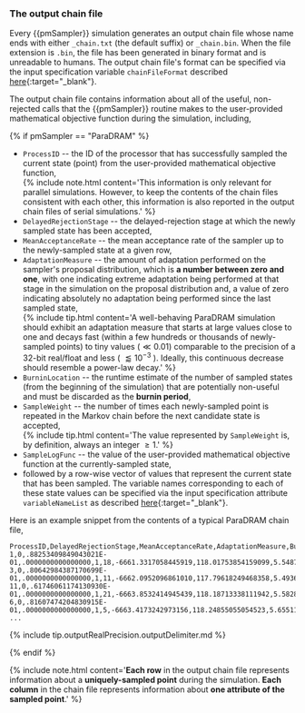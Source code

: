 ### The output chain file  

Every {{pmSampler}} simulation generates an output chain file whose name ends with either `_chain.txt` (the default suffix) or  `_chain.bin`. When the file extension is `.bin`, the file has been generated in binary format and is unreadable to humans. The output chain file's format can be specified via the input specification variable `chainFileFormat` described [here](../../{{pmSampler}}/specifications/#chainfileformat){:target="_blank"}.  

The output chain file contains information about all of the useful, non-rejected calls that the {{pmSampler}} routine makes to the user-provided mathematical objective function during the simulation, including,  

{% if pmSampler == "ParaDRAM" %}

-   `ProcessID` -- the ID of the processor that has successfully sampled the current state (point) from the user-provided mathematical objective function,  
    {% include note.html content='This information is only relevant for parallel simulations. However, to keep the contents of the chain files consistent with each other, this information is also reported in the output chain files of serial simulations.' %}  
-   `DelayedRejectionStage` -- the delayed-rejection stage at which the newly sampled state has been accepted,  
-   `MeanAcceptanceRate` -- the mean acceptance rate of the sampler up to the newly-sampled state at a given row,  
-   `AdaptationMeasure` -- the amount of adaptation performed on the sampler's proposal distribution, which is **a number between zero and one**, with one indicating extreme adaptation being performed at that stage in the simulation on the proposal distribution and, a value of zero indicating absolutely no adaptation being performed since the last sampled state,  
    {% include tip.html content='A well-behaving ParaDRAM simulation should exhibit an adaptation measure that starts at large values close to one and decays fast (within a few hundreds or thousands of newly-sampled points) to tiny values ($\ll0.01$) comparable to the precision of a 32-bit real/float and less ( $\lessapprox10^{-3}$ ). Ideally, this continuous decrease should resemble a power-law decay.' %}  
-   `BurninLocation` -- the runtime estimate of the number of sampled states (from the beginning of the simulation) that are potentially non-useful and must be discarded as the **burnin period**,  
-   `SampleWeight` -- the number of times each newly-sampled point is repeated in the Markov chain before the next candidate state is accepted,  
    {% include tip.html content='The value represented by `SampleWeight` is, by definition, always an integer $\ge1$.' %}  
-   `SampleLogFunc` -- the value of the user-provided mathematical objective function at the currently-sampled state,  
-   followed by a row-wise vector of values that represent the current state that has been sampled. The variable names corresponding to each of these state values can be specified via the input specification attribute `variableNameList` as described [here](../../{{pmSampler|downcase}}/specifications/#variablenamelist){:target="_blank"}.  

Here is an example snippet from the contents of a typical ParaDRAM chain file,  

```text
ProcessID,DelayedRejectionStage,MeanAcceptanceRate,AdaptationMeasure,BurninLocation,SampleWeight,SampleLogFunc,SampleVariable1,SampleVariable2,SampleVariable3
1,0,.88253409849043021E-01,.0000000000000000,1,18,-6661.3317058445919,118.01753854159099,5.5487917511652096,118.80997505960300
3,0,.80642984387170699E-01,.0000000000000000,1,11,-6662.0952096861010,117.79618249468358,5.4936144718729913,118.57124540688957
11,0,.61746061174130930E-01,.0000000000000000,1,21,-6663.8532414945439,118.18713338111942,5.5828295535451078,118.97803516340616
6,0,.81607474204830915E-01,.0000000000000000,1,5,-6663.4173242973156,118.24855055054523,5.6551168673789398,119.04257546168272
...
```

{% include tip.outputRealPrecision.outputDelimiter.md %}

{% endif %}

{% include note.html content='**Each row** in the output chain file represents information about a **uniquely-sampled point** during the simulation. **Each column** in the chain file represents information about **one attribute of the sampled point**.' %}  


